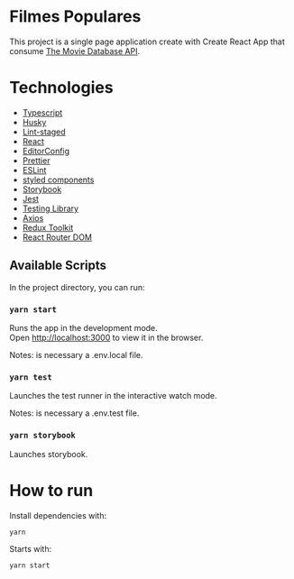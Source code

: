 # Filmes Populares

This project is a single page application create with Create React App that consume [The Movie Database API](https://developers.themoviedb.org/3/getting-started/introduction).

# Technologies

- [Typescript](https://www.typescriptlang.org/)
- [Husky](https://typicode.github.io/husky/#/)
- [Lint-staged](https://github.com/okonet/lint-staged)
- [React](https://reactjs.org/)
- [EditorConfig](https://editorconfig.org/)
- [Prettier](https://prettier.io/)
- [ESLint](https://eslint.org/)
- [styled components](https://styled-components.com/)
- [Storybook](https://storybook.js.org/)
- [Jest](https://jestjs.io/)
- [Testing Library](https://testing-library.com/)
- [Axios](https://axios-http.com/)
- [Redux Toolkit](https://redux-toolkit.js.org/)
- [React Router DOM](https://reactrouter.com/)

## Available Scripts

In the project directory, you can run:

### `yarn start`

Runs the app in the development mode.\
Open [http://localhost:3000](http://localhost:3000) to view it in the browser.

Notes: is necessary a .env.local file.

### `yarn test`

Launches the test runner in the interactive watch mode.

Notes: is necessary a .env.test file.

### `yarn storybook`

Launches storybook.

# How to run

Install dependencies with:

```
yarn
```

Starts with:

```
yarn start
```

